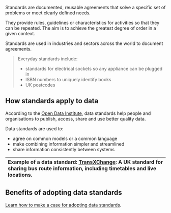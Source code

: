 Standards are documented, reusable agreements that solve a specific set of problems or meet clearly defined needs.

They provide rules, guidelines or characteristics for activities so that they can be repeated. The aim is to achieve the greatest degree of order in a given context.

Standards are used in industries and sectors across the world to document agreements.

> Everyday standards include:
>   - standards for electrical sockets so any appliance can be plugged in
>   - ISBN numbers to uniquely identify books
>   - UK postcodes

## How standards apply to data

According to the [Open Data Institute](https://standards.theodi.org/), data standards help people and organisations to publish, access, share and use better quality data.

Data standards are used to:

* agree on common models or a common language  
* make combining information simpler and streamlined  
* share information consistently between systems

| Example of a data standard:  [TransXChange](https://www.gov.uk/government/collections/transxchange): A UK standard for sharing bus route information, including timetables and live locations. |
| :---- |

## Benefits of adopting data standards

[Learn how to make a case for adopting data standards](http://xxx).

